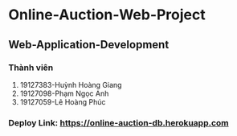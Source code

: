 # Online-Auction-Web-Project
## Web-Application-Development
### Thành viên
1. 19127383-Huỳnh Hoàng Giang
2. 19127098-Phạm Ngọc Anh
3. 19127059-Lê Hoàng Phúc

### Deploy Link: https://online-auction-db.herokuapp.com